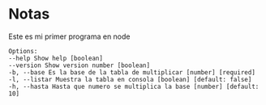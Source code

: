 # Notas

Este es mi primer programa en node

```
Options:
--help Show help [boolean]
--version Show version number [boolean]
-b, --base Es la base de la tabla de multiplicar [number] [required]
-l, --listar Muestra la tabla en consola [boolean] [default: false]
-h, --hasta Hasta que numero se multiplica la base [number] [default: 10]
```
